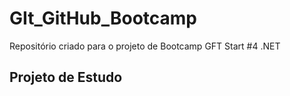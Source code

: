 # GIt_GitHub_Bootcamp
Repositório criado para o projeto de Bootcamp GFT Start #4 .NET

## Projeto de Estudo ##

